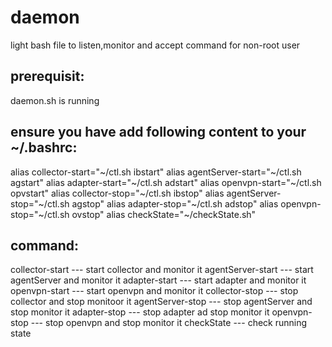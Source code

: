 # daemon
light bash file to listen,monitor and accept command for non-root user

## prerequisit:
daemon.sh is running

## ensure you have add following content to your ~/.bashrc:
alias collector-start="~/ctl.sh ibstart"
alias agentServer-start="~/ctl.sh agstart"
alias adapter-start="~/ctl.sh adstart"
alias openvpn-start="~/ctl.sh opvstart"
alias collector-stop="~/ctl.sh ibstop"
alias agentServer-stop="~/ctl.sh agstop"
alias adapter-stop="~/ctl.sh adstop"
alias openvpn-stop="~/ctl.sh ovstop"
alias checkState="~/checkState.sh"

## command:
collector-start        --- start collector and monitor it
agentServer-start      --- start agentServer and monitor it
adapter-start          --- start adapter and monitor it
openvpn-start          --- start openvpn and monitor it
collector-stop         --- stop collector and stop monitoor it
agentServer-stop       --- stop agentServer and stop monitor it
adapter-stop           --- stop adapter ad stop monitor it
openvpn-stop           --- stop openvpn and stop monitor it
checkState             --- check running state

